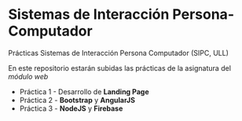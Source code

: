 # Sistemas de Interacción Persona-Computador
Prácticas Sistemas de Interacción Persona Computador (SIPC, ULL)

En este repositorio estarán subidas las prácticas de la asignatura del *módulo web*

  * Práctica 1 - Desarrollo de **Landing Page**
  * Práctica 2 - **Bootstrap** y **AngularJS**
  * Práctica 3 - **NodeJS** y **Firebase**
